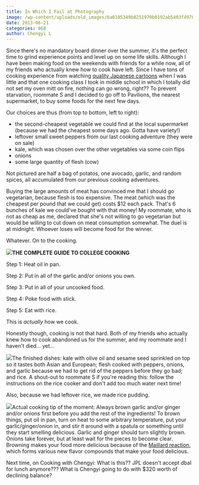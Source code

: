 ```yaml
---
title: In Which I Fail at Photography
image: /wp-content/uploads/old_images/6a0105349b8251970b0192ab5403f4970d-800wi.jpg
date: 2013-06-21
categories: 668
author: Chengyi L
---
```



Since there's no mandatory board dinner over the summer, it's the perfect time to grind experience points and level up on some life skills. Although I have been making food on the weekends with friends for a while now, all of my friends who actually knew how to cook have left. Since I have tons of cooking experience from watching [quality Japanese cartoons](https://en.wikipedia.org/wiki/Ch%C5%ABka_Ichiban) when I was little and that one cooking class I took in middle school in which I totally did not set my oven mitt on fire, nothing can go wrong, right??
To prevent starvation, roommate S and I decided to go off to Pavilions, the nearest supermarket, to buy some foods for the next few days. 

 
 Our choices are thus (from top to bottom, left to right): 

- the second-cheapest vegetable we could find at the local supermarket (because we had the cheapest some days ago. Gotta have variety!)
- leftover small sweet peppers from our last cooking adventure (they were on sale)
- kale, which was chosen over the other vegetables via some coin flips
- onions
- some large quantity of flesh (cow)

Not pictured are half a bag of potatos, one avocado, garlic, and random spices, all accumulated from our previous cooking adventures. 

Buying the large amounts of meat has convinced me that I should go vegetarian, because flesh is too expensive. The meat (which was the cheapest per pound that we could get) costs $12 each pack. That's 6 bunches of kale we could've bought with that money! My roommate, who is not as cheap as me, declared that she's not willing to go vegetarian but would be willing to cut down on meat consumption somewhat. The duel is at midnight. Whoever loses will become food for the winner.

Whatever. On to the cooking. 

![](/old_images/6a0105349b8251970b0192ab54621e970d-800wi.jpg)**THE COMPLETE GUIDE TO COLLEGE COOKING**

Step 1: Heat oil in pan.

Step 2: Put in all of the garlic and/or onions you own. 

Step 3: Put in all of your uncooked food.

Step 4: Poke food with stick.

Step 5: Eat with rice. 

This is *actually* how we cook. 

Honestly though, cooking is not that hard. Both of my friends who actually knew how to cook abandoned us for the summer, and my roommate and I haven't died... yet... 

![](/old_images/6a0105349b8251970b01901d96a953970b-800wi.jpg)The finished dishes: kale with olive oil and sesame seed sprinkled on top so it tastes both Asian and European; flesh cooked with peppers, onions, and garlic because we had to get rid of the peppers before they go bad; and rice. A shout-out to roommate S if you're reading this: follow the instructions on the rice cooker and don't add too much water next time!

Also, because we had leftover rice, we made rice pudding.


![](/old_images/6a0105349b8251970b01901d9731ba970b-800wi.jpg)Actual cooking tip of the moment: Always brown garlic and/or ginger and/or onions first before you add the rest of the ingredients! To brown things, put oil in pan, turn on heat to some arbitrary temperature, put your garlic/ginger/onion in, and stir it around with a spatula or something until they start smelling delicious. Garlic and ginger should turn slightly brown. Onions take forever, but at least wait for the pieces to become clear. Browning makes your food more delicious because of the [Maillard reaction](https://en.wikipedia.org/wiki/Maillard_reaction), which forms various new flavor compounds that make your food delicious. 

Next time, on Cooking with Chengyi: What is this?? JPL doesn't accept dbal for lunch anymore??? What is Chengyi going to do with $320 worth of declining balance? 

